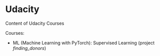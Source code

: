 # Udacity
Content of Udacity Courses

Courses:
- ML (Machine Learning with PyTorch): Supervised Learning (project *finding_donors*)
